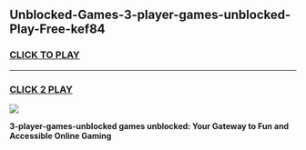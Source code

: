 
## Unblocked-Games-3-player-games-unblocked-Play-Free-kef84
<h3>
<a href="https://premium76.site?title=3-player-games-unblocked&ref=09A">CLICK TO PLAY</a></h3>
<hr>

<h3>
<a href="https://premium76.site?title=3-player-games-unblocked&ref=09A">CLICK 2 PLAY</a>
  
</h3>

<a href="https://premium76.site?title=3-player-games-unblocked&ref=09A"><img src="https://clearcache.store/games.png"></a>


**3-player-games-unblocked games unblocked: Your Gateway to Fun and Accessible Online Gaming**
